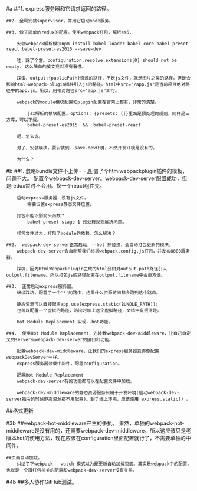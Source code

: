 #a
    ##1. express服务器和它请求返回的路径。

    ##2. 全局安装supervisor，并用它启动node服务。

    ##3. 做了简单的redux的配置。使用webpack打包，解析es6.
        
        安装webpack解析模块npm install babel-loader babel-core babel-preset-react babel-preset-es2015 --save-dev

        哇，踩了个雷。configuration.resolve.extensions[0] should not be empty. 这么简单的英文竟然没有看懂。

        踩雷，output:{publicPath}资源的路径，不是js文件，就是图片之类的路径。但是会影响html-webpack-plugin插件引入js的路径。html中src="/app.js"是当前项目绝对路径中的app.js。所以，用相对路径src='app.js'即可。

        webpack的module模块配置和plugin配置在官网上都有，非常的清楚。

            jsx解析的模块配置。options: {presets: []}里面是预处理的规则，同样是三方库，可以下载。
            babel-preset-es2015  &&  babel-preset-react

        呃，怎么说。

        对了，安装模块，要安装到--save-dev环境，不然开发环境是没有的。

        为什么？

    
#b
    ##1.  忽略bundle文件不上传= =,配置了个htmlwebpackplugin插件的模板，问题不大。
        配置个webpack-dev-server。webpack-dev-server配置成功，但是redux暂时不会用。换一个react组件先。

        启动express服务器，没有js文件。
            需要设置express静态文件位置。

        打包不能识别箭头函数？
            babel-preset-stage-1 预处理规则解决问题。

        打包文件过大，打包了module的依赖。怎么解决？

    ##2.  webpack-dev-server正常启动，--hot 热替换，会自动打包更新的模块。
        webpack-dev-server会自动帮我们根据webpack.config.js打包，并发布8080服务器。

        踩坑，因为HtmlWebpackPlugin生成的html会相对output.path路径引入output.filename。所以打包js的路径配置在output.filename中会更方便。

    ##3.  正常启动express服务器。
        继续踩坑，配置了一个'*'的路由，结果什么资源访问都会跑到这个路由。

        静态资源可以直接配置app.use(express.static(BUNDLE_PATH));
        也可以配置一个虚拟的路径，访问时加上这个虚拟路径，文档中有很清楚。

        Hot Module Replacement 实现--hot功能。
        
    ##4.  使用Hot Module Replacement，先装载webpack-dev-middleware，让自己自定义的server有webpack-dev-server的接口和功能。

        配置webpack-dev-middleware，让我们的express服务器变得像配置webpackDevServer一样。
        express服务器装载中间件，配置configuration。

        配置Hot Module Replacement
        webpack-dev-server有的功能都可以在配置文件中加载。

        webpack-dev-middleware的静态资源服务只用于开发环境(启动webpack-dev-server指令的时候静态资源都不用配置)。到了线上环境，应该使用 express.static() 。

##格式更新

#3b 
    ##webpack-hot-middleware产生的争执。
        果然，单独的webpack-hot-middleware是没有用的，还需要webpack-dev-middleware。所以这应该只是老版本hot的使用方法，现在应该在configuration里面配置就行了，不需要单独的中间件。

    ##页面自动加载。
        纠结了下webpack --watch 模式以为是更新自动加载页面。其实是webpack中的配置，也就是一个跟打包相关的配置和webpack-dev-server没有关系。

#4b 
    ##多人协作GitHub测试。

